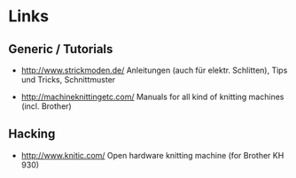 Links
=====


Generic / Tutorials
-------------------
* http://www.strickmoden.de/
    Anleitungen (auch für elektr. Schlitten), Tips und Tricks, Schnittmuster

* http://machineknittingetc.com/
  Manuals for all kind of knitting machines (incl. Brother)


Hacking
-------
* http://www.knitic.com/
  Open hardware knitting machine (for Brother KH 930)